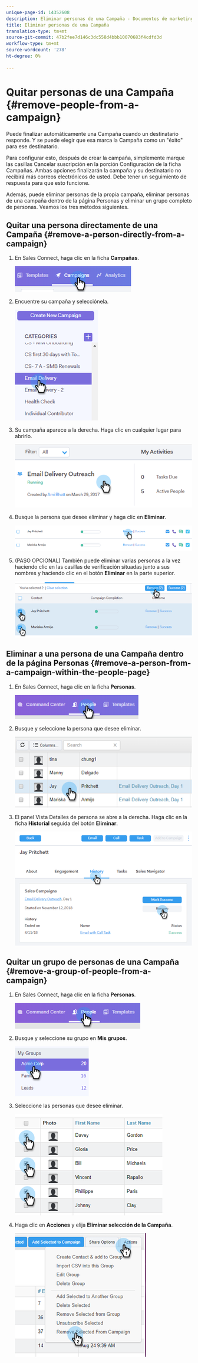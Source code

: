 ```yaml
---
unique-page-id: 14352608
description: Eliminar personas de una Campaña - Documentos de marketing - Documentación del producto
title: Eliminar personas de una Campaña
translation-type: tm+mt
source-git-commit: 47b2fee7d146c3dc558d4bbb10070683f4cdfd3d
workflow-type: tm+mt
source-wordcount: '278'
ht-degree: 0%

---
```



# Quitar personas de una Campaña {#remove-people-from-a-campaign}

Puede finalizar automáticamente una Campaña cuando un destinatario responde. Y se puede elegir que esa marca la Campaña como un &quot;éxito&quot; para ese destinatario.

Para configurar esto, después de crear la campaña, simplemente marque las casillas Cancelar suscripción en la porción Configuración de la ficha Campañas. Ambas opciones finalizarán la campaña y su destinatario no recibirá más correos electrónicos de usted. Debe tener un seguimiento de respuesta para que esto funcione.

Además, puede eliminar personas de la propia campaña, eliminar personas de una campaña dentro de la página Personas y eliminar un grupo completo de personas. Veamos los tres métodos siguientes.

## Quitar una persona directamente de una Campaña {#remove-a-person-directly-from-a-campaign}

1. En Sales Connect, haga clic en la ficha **Campañas**.

   ![](assets/one.png)

1. Encuentre su campaña y selecciónela.

   ![](assets/two.png)

1. Su campaña aparece a la derecha. Haga clic en cualquier lugar para abrirlo.

   ![](assets/three.png)

1. Busque la persona que desee eliminar y haga clic en **Eliminar**.

   ![](assets/four.png)

1. (PASO OPCIONAL) También puede eliminar varias personas a la vez haciendo clic en las casillas de verificación situadas junto a sus nombres y haciendo clic en el botón **Eliminar** en la parte superior.

   ![](assets/five.png)

## Eliminar a una persona de una Campaña dentro de la página Personas {#remove-a-person-from-a-campaign-within-the-people-page}

1. En Sales Connect, haga clic en la ficha **Personas**.

   ![](assets/one-a.png)

1. Busque y seleccione la persona que desee eliminar.

   ![](assets/two-a.png)

1. El panel Vista Detalles de persona se abre a la derecha. Haga clic en la ficha **Historial** seguida del botón **Eliminar**.

   ![](assets/three-a.png)

## Quitar un grupo de personas de una Campaña {#remove-a-group-of-people-from-a-campaign}

1. En Sales Connect, haga clic en la ficha **Personas**.

   ![](assets/one-b.png)

1. Busque y seleccione su grupo en **Mis grupos**.

   ![](assets/two-b.png)

1. Seleccione las personas que desee eliminar.

   ![](assets/three-b.png)

1. Haga clic en **Acciones** y elija **Eliminar selección de la Campaña**.

   ![](assets/four-b.png)

